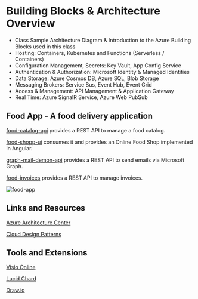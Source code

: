 # Building Blocks & Architecture Overview

- Class Sample Architecture Diagram & Introduction to the Azure Building Blocks used in this class
- Hosting: Containers, Kubernetes and Functions (Serverless / Containers)
- Configuration Management, Secrets: Key Vault, App Config Service
- Authentication & Authorization: Microsoft Identity & Managed Identities
- Data Storage: Azure Cosmos DB, Azure SQL, Blob Storage
- Messaging Brokers: Service Bus, Event Hub, Event Grid
- Access & Management: API Management & Application Gateway
- Real Time: Azure SignalR Service, Azure Web PubSub

## Food App - A food delivery application

[food-catalog-api](/app/food-catalog-api/) provides a REST API to manage a food catalog.

[food-shopp-ui](/app/food-shop-ui//) consumes it and provides an Online Food Shop implemented in Angular.

[graph-mail-demon-api](/app/graph-mail-demon-api/) provides a REST API to send emails via Microsoft Graph.

[food-invoices](/app/food-invoices/) provides a REST API to manage invoices.


![food-app](/_images/app.png)

## Links and Resources

[Azure Architecture Center](https://docs.microsoft.com/en-us/azure/architecture/browse/)

[Cloud Design Patterns](https://docs.microsoft.com/en-us/azure/architecture/patterns/)

## Tools and Extensions

[Visio Online](https://www.microsoft.com/de-de/microsoft-365/visio/flowchart-software)

[Lucid Chard](https://www.lucidchart.com/)

[Draw.io](https://www.diagrams.net/)
